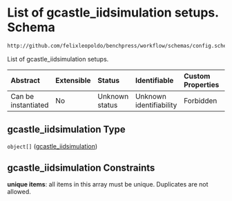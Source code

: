 # List of gcastle\_iidsimulation setups. Schema

```txt
http://github.com/felixleopoldo/benchpress/workflow/schemas/config.schema.json#/properties/resources/properties/data/properties/gcastle_iidsimulation
```

List of gcastle\_iidsimulation setups.

| Abstract            | Extensible | Status         | Identifiable            | Custom Properties | Additional Properties | Access Restrictions | Defined In                                                        |
| :------------------ | :--------- | :------------- | :---------------------- | :---------------- | :-------------------- | :------------------ | :---------------------------------------------------------------- |
| Can be instantiated | No         | Unknown status | Unknown identifiability | Forbidden         | Allowed               | none                | [config.schema.json\*](config.schema.json "open original schema") |

## gcastle\_iidsimulation Type

`object[]` ([gcastle\_iidsimulation](config-definitions-gcastle_iidsimulation.md))

## gcastle\_iidsimulation Constraints

**unique items**: all items in this array must be unique. Duplicates are not allowed.
